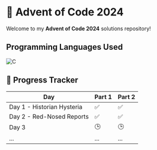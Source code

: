 # 🎄 Advent of Code 2024

Welcome to my **Advent of Code 2024** solutions repository!

## Programming Languages Used
![C](https://img.shields.io/badge/Language-C-blue?style=for-the-badge&logo=c)



## 🌟 Progress Tracker

| Day     | Part 1 | Part 2 |
|---------|--------|--------|
| Day 1 - Historian Hysteria  | ✅      |  ✅      |
| Day 2 - Red-Nosed Reports  | ✅      | ✅       |
| Day 3   | 🕒      | 🕒      |
| ...     | ...    | ...    |

